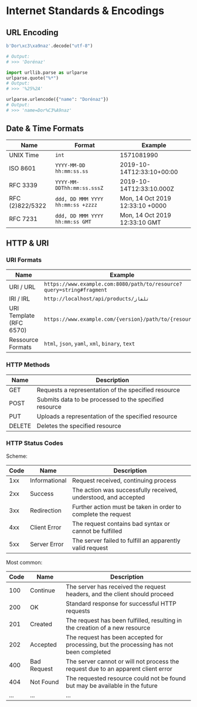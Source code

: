 # Internet Standards & Encodings

## URL Encoding

```python
b'Dor\xc3\xa9naz'.decode("utf-8")

# Output:
# >>> 'Dorénaz'
```

```python
import urllib.parse as urlparse
urlparse.quote("%*")
# Output:
# >>> '%25%2A'

urlparse.urlencode({"name": "Dorénaz"})
# Output:
# >>> 'name=Dor%C3%A9naz'
```

## Date & Time Formats

| Name            | Format                            | Example                         |
| --------------- | --------------------------------- | ------------------------------- |
| UNIX Time       | `int`                             | 1571081990                      |
| ISO 8601        | `YYYY-MM-DD hh:mm:ss.ss`          | 2019-10-14T12:33:10+00:00       |
| RFC 3339        | `YYYY-MM-DDThh:mm:ss.sssZ`        | 2019-10-14T12:33:10.000Z        |
| RFC (2)822/5322 | `ddd, DD MMM YYYY hh:mm:ss +zzzz` | Mon, 14 Oct 2019 12:33:10 +0000 |
| RFC 7231        | `ddd, DD MMM YYYY hh:mm:ss GMT`   | Mon, 14 Oct 2019 12:33:10 GMT   |

## HTTP & URI

### URI Formats

| Name                    | Example                                                               |
| ----------------------- | --------------------------------------------------------------------- |
| URI / URL               | `https://www.example.com:8080/path/to/resource?query=string#fragment` |
| IRI / IRL               | `http://localhost/api/products/تلفاز`                                 |
| URI Template (RFC 6570) | `https://www.example.com/{version}/path/to/{resource}`                |
| Ressource Formats       | `html`, `json`, `yaml`, `xml`, `binary`, `text`                       |

### HTTP Methods

| Name   | Description                                            |
| ------ | ------------------------------------------------------ |
| GET    | Requests a representation of the specified resource    |
| POST   | Submits data to be processed to the specified resource |
| PUT    | Uploads a representation of the specified resource     |
| DELETE | Deletes the specified resource                         |

### HTTP Status Codes

Scheme:

| Code | Name          | Description                                                    |
| ---- | ------------- | -------------------------------------------------------------- |
| 1xx  | Informational | Request received, continuing process                           |
| 2xx  | Success       | The action was successfully received, understood, and accepted |
| 3xx  | Redirection   | Further action must be taken in order to complete the request  |
| 4xx  | Client Error  | The request contains bad syntax or cannot be fulfilled         |
| 5xx  | Server Error  | The server failed to fulfill an apparently valid request       |

Most common:

| Code | Name        | Description                                                                             |
| ---- | ----------- | --------------------------------------------------------------------------------------- |
| 100  | Continue    | The server has received the request headers, and the client should proceed              |
| 200  | OK          | Standard response for successful HTTP requests                                          |
| 201  | Created     | The request has been fulfilled, resulting in the creation of a new resource             |
| 202  | Accepted    | The request has been accepted for processing, but the processing has not been completed |
| 400  | Bad Request | The server cannot or will not process the request due to an apparent client error       |
| 404  | Not Found   | The requested resource could not be found but may be available in the future            |
| ...  | ...         | ...                                                                                     |
